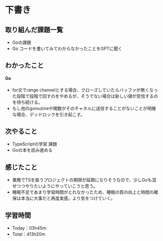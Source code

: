 # 下書き
## 取り組んだ課題一覧
- Goの課題
- Go コードを書いてみてわからなかったことをGPTに聞く

## わかったこと
#### Go
- for文でrange channelとする場合、クローズしていたらバッファが無くなった段階で段階で回すのをやめるが、そうでない場合は新しい値が受信するのを待ち続ける。
- もし他のgoroutineや関数がそのチャネルに送信することがないことが明確な場合、デッドロックを引き起こす。

## 次やること
- TypeScriptの学習 課題
- Goの本を読み進める

## 感じたこと
- 業務でTSを扱うプロジェクトの期限が延期になりそうなので、少しGoも混ぜつつやりたいようにやっていこうと思う。
- 睡眠不足であまり学習時間がとれなかったため、睡眠の質の向上と時間の確保は本当に大事だと再度実感。より気をつけていく。

## 学習時間
- Today：03h45m
- Total：413h20m
